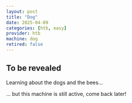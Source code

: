 ```yaml
---
layout: post
title: "Dog"
date: 2025-04-09
categories: [htb, easy]
provider: htb
machine: dog
retired: false
---
```


## To be revealed
Learning about the dogs and the bees...

... but this machine is still active, come back later!
